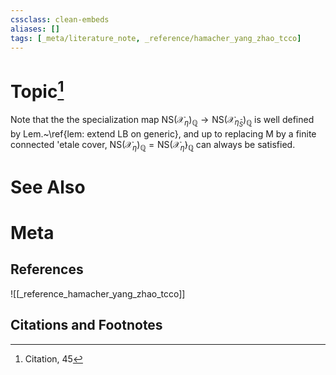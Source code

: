 ```yaml
---
cssclass: clean-embeds
aliases: []
tags: [_meta/literature_note, _reference/hamacher_yang_zhao_tcco]
---
```

# Topic[^1]


Note that the the specialization map $\mathrm{NS}(\mathscr{X}_{\eta})_\mathbb{Q} \to \mathrm{NS}(\mathscr{X}_{\bar{\eta}_S})_\mathbb{Q}$ is well defined by Lem.~\ref{lem: extend LB on generic}, and up to replacing $\mathsf{M}$ by a finite connected \'etale cover, $\mathrm{NS}(\mathscr{X}_{\eta})_\mathbb{Q} = \mathrm{NS}(\mathscr{X}_{\bar{\eta}})_\mathbb{Q}$ can always be satisfied.





# See Also

# Meta
## References
![[_reference_hamacher_yang_zhao_tcco]]


## Citations and Footnotes
[^1]: Citation, 45